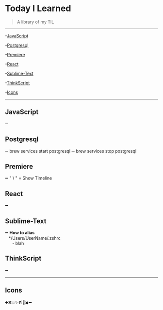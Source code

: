 # Today I Learned
> A library of my TIL

---




-[JavaScript](#JavaScript)

-[Postgresql](#Postgresql)

-[Premiere](#Premiere)

-[React](#React)

-[Sublime-Text](#Sublime-Text)

-[ThinkScript](#ThinkScript)

-[Icons](#Icons)



---


## JavaScript
➖ 

## Postgresql
➖ brew services start postgresql 
➖ brew services stop postgresql 


## Premiere
➖ " \ " = Show Timeline

## React
➖ 

## Sublime-Text
➖ __How to alias__ <br />
&nbsp;&nbsp;&nbsp;*/Users/UserName/.zshrc<br />
&nbsp;&nbsp;&nbsp;&nbsp;&nbsp;&nbsp;- blah

## ThinkScript
➖ 

---

## Icons
➕❌💥✨❓❕🚫✖️➖ 



